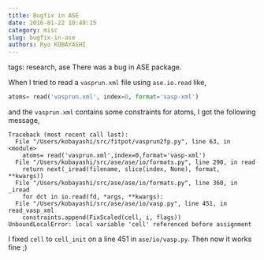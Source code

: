 ```yaml
---
title: Bugfix in ASE
date: 2016-01-22 10:49:15
category: misc
slug: bugfix-in-ase
authors: Ryo KOBAYASHI
---
```


tags: research, ase
There was a bug in ASE package.

When I tried to read a `vasprun.xml` file using `ase.io.read` like,

``` python
atoms= read('vasprun.xml', index=0, format='vasp-xml')
```

and the `vasprun.xml` contains some constraints for atoms, I got the
following message,

    Traceback (most recent call last):
      File "/Users/kobayashi/src/fitpot/vasprun2fp.py", line 63, in <module>
        atoms= read('vasprun.xml',index=0,format='vasp-xml')
      File "/Users/kobayashi/src/ase/ase/io/formats.py", line 290, in read
        return next(_iread(filename, slice(index, None), format, **kwargs))
      File "/Users/kobayashi/src/ase/ase/io/formats.py", line 360, in _iread
        for dct in io.read(fd, *args, **kwargs):
      File "/Users/kobayashi/src/ase/ase/io/vasp.py", line 451, in read_vasp_xml
        constraints.append(FixScaled(cell, i, flags))
    UnboundLocalError: local variable 'cell' referenced before assignment

I fixed `cell` to `cell_init` on a line 451 in `ase/io/vasp.py`. Then
now it works fine ;)
